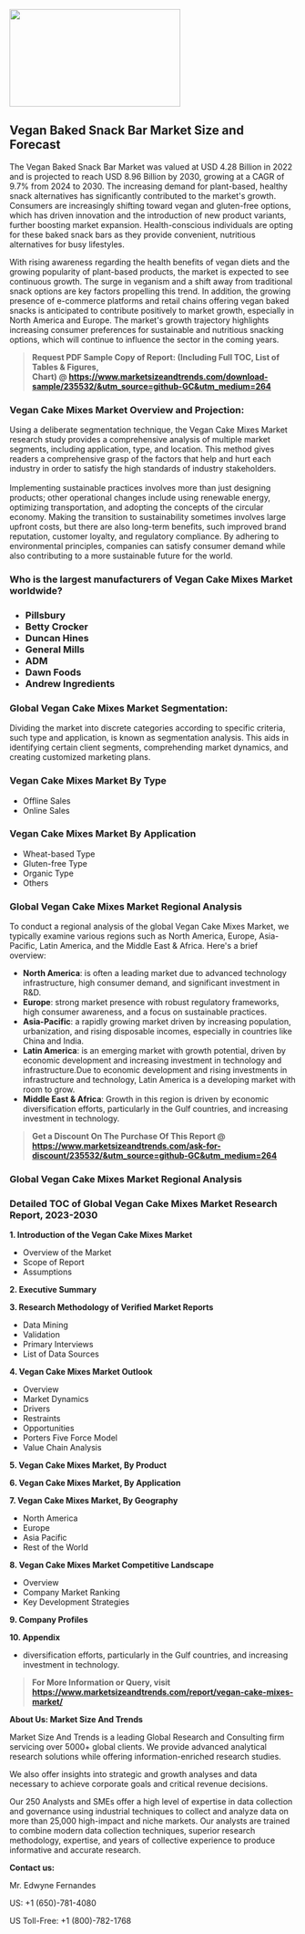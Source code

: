 <p><img class="alignnone size-medium wp-image-20088" src="https://ffe5etoiles.com/wp-content/uploads/2024/12/MST1-300x171.png" alt="" width="300" height="171" /></p><h2>Vegan Baked Snack Bar Market Size and Forecast</h2><p>The Vegan Baked Snack Bar Market was valued at USD 4.28 Billion in 2022 and is projected to reach USD 8.96 Billion by 2030, growing at a CAGR of 9.7% from 2024 to 2030. The increasing demand for plant-based, healthy snack alternatives has significantly contributed to the market's growth. Consumers are increasingly shifting toward vegan and gluten-free options, which has driven innovation and the introduction of new product variants, further boosting market expansion. Health-conscious individuals are opting for these baked snack bars as they provide convenient, nutritious alternatives for busy lifestyles.</p><p>With rising awareness regarding the health benefits of vegan diets and the growing popularity of plant-based products, the market is expected to see continuous growth. The surge in veganism and a shift away from traditional snack options are key factors propelling this trend. In addition, the growing presence of e-commerce platforms and retail chains offering vegan baked snacks is anticipated to contribute positively to market growth, especially in North America and Europe. The market's growth trajectory highlights increasing consumer preferences for sustainable and nutritious snacking options, which will continue to influence the sector in the coming years.</p></p><blockquote id="" class=""><strong>Request PDF Sample Copy of Report: (Including Full TOC, List of Tables &amp; Figures, Chart)&nbsp;@&nbsp;<strong><a href="https://www.marketsizeandtrends.com/download-sample/235532/&utm_source=github-GC&utm_medium=264" target="_blank">https://www.marketsizeandtrends.com/download-sample/235532/&utm_source=github-GC&utm_medium=264</a></strong></strong></blockquote><h3 id="" class="">Vegan Cake Mixes Market&nbsp;Overview and Projection:</h3><p id="" class="">Using a deliberate segmentation technique, the Vegan Cake Mixes Market research study provides a comprehensive analysis of multiple market segments, including application, type, and location. This method gives readers a comprehensive grasp of the factors that help and hurt each industry in order to satisfy the high standards of industry stakeholders. <br /> <br />Implementing sustainable practices involves more than just designing products; other operational changes include using renewable energy, optimizing transportation, and adopting the concepts of the circular economy. Making the transition to sustainability sometimes involves large upfront costs, but there are also long-term benefits, such improved brand reputation, customer loyalty, and regulatory compliance. By adhering to environmental principles, companies can satisfy consumer demand while also contributing to a more sustainable future for the world.</p><h3 id="" class="">Who is the largest manufacturers of&nbsp;Vegan Cake Mixes Market worldwide?</h3><h3 class=""><p><ul><li>Pillsbury </li><li> Betty Crocker </li><li> Duncan Hines </li><li> General Mills </li><li> ADM </li><li> Dawn Foods </li><li> Andrew Ingredients</li></ul></p></h3><h3 id="" class="">Global&nbsp;Vegan Cake Mixes Market Segmentation:</h3><p id="" class="">Dividing the market into discrete categories according to specific criteria, such type and application, is known as segmentation analysis. This aids in identifying certain client segments, comprehending market dynamics, and creating customized marketing plans.</p><h3 id="" class="">Vegan Cake Mixes Market&nbsp;By Type</h3><p><p><ul><li>Offline Sales</li><li> Online Sales</p></li></ul></p></p><h3 id="" class="">Vegan Cake Mixes Market&nbsp;By Application</h3><p class=""><p><ul><li>Wheat-based Type</li><li> Gluten-free Type</li><li> Organic Type</li><li> Others</li></ul></p></p><h3 id="" class="">Global Vegan Cake Mixes Market Regional Analysis</h3><p id="" class="">To conduct a regional analysis of the global Vegan Cake Mixes Market, we typically examine various regions such as North America, Europe, Asia-Pacific, Latin America, and the Middle East &amp; Africa. Here's a brief overview:</p><ul><li><strong>North America</strong>: is often a leading market due to advanced technology infrastructure, high consumer demand, and significant investment in R&amp;D.</li><li><strong>Europe</strong>: strong market presence with robust regulatory frameworks, high consumer awareness, and a focus on sustainable practices.</li><li><strong>Asia-Pacific</strong>: a rapidly growing market driven by increasing population, urbanization, and rising disposable incomes, especially in countries like China and India.</li><li><strong>Latin America</strong>: is an emerging market with growth potential, driven by economic development and increasing investment in technology and infrastructure.Due to economic development and rising investments in infrastructure and technology, Latin America is a developing market with room to grow.</li><li><strong>Middle East &amp; Africa</strong>: Growth in this region is driven by economic diversification efforts, particularly in the Gulf countries, and increasing investment in technology.</li></ul><blockquote id="" class=""><strong>Get a Discount On The Purchase Of This Report @ <strong><a href="https://www.marketsizeandtrends.com/ask-for-discount/235532/&utm_source=github-GC&utm_medium=264" target="_blank">https://www.marketsizeandtrends.com/ask-for-discount/235532/&utm_source=github-GC&utm_medium=264</a></strong></strong></blockquote><h3 id="" class="">Global Vegan Cake Mixes Market Regional Analysis</h3><h3 id="" class="">Detailed TOC of Global Vegan Cake Mixes Market Research Report, 2023-2030</h3><p id="" class=""><strong>1. Introduction of the Vegan Cake Mixes Market</strong></p><ul><li>Overview of the Market</li><li>Scope of Report</li><li>Assumptions</li></ul><p id="" class=""><strong>2. Executive Summary</strong></p><p id="" class=""><strong>3. Research Methodology of Verified Market Reports</strong></p><ul><li>Data Mining</li><li>Validation</li><li>Primary Interviews</li><li>List of Data Sources</li></ul><p id="" class=""><strong>4. Vegan Cake Mixes Market Outlook</strong></p><ul><li>Overview</li><li>Market Dynamics</li><li>Drivers</li><li>Restraints</li><li>Opportunities</li><li>Porters Five Force Model</li><li>Value Chain Analysis</li></ul><p id="" class=""><strong>5. Vegan Cake Mixes Market, By Product</strong></p><p id="" class=""><strong>6. Vegan Cake Mixes Market, By Application</strong></p><p id="" class=""><strong>7. Vegan Cake Mixes Market, By Geography</strong></p><ul><li>North America</li><li>Europe</li><li>Asia Pacific</li><li>Rest of the World</li></ul><p id="" class=""><strong>8. Vegan Cake Mixes Market Competitive Landscape</strong></p><ul><li>Overview</li><li>Company Market Ranking</li><li>Key Development Strategies</li></ul><p id="" class=""><strong>9. Company Profiles</strong></p><p id="" class=""><strong>10. Appendix</strong></p><ul><li>diversification efforts, particularly in the Gulf countries, and increasing investment in technology.</li></ul><blockquote id="" class=""><strong>For More Information or Query, visit <strong><strong><a href="https://www.marketsizeandtrends.com/report/vegan-cake-mixes-market/" target="_blank">https://www.marketsizeandtrends.com/report/vegan-cake-mixes-market/</a></strong></strong></strong></blockquote><p id="" class=""><strong>About Us: Market Size And Trends</strong></p><p id="" class="">Market Size And Trends is a leading Global Research and Consulting firm servicing over 5000+ global clients. We provide advanced analytical research solutions while offering information-enriched research studies.</p><p id="" class="">We also offer insights into strategic and growth analyses and data necessary to achieve corporate goals and critical revenue decisions.</p><p id="" class="">Our 250 Analysts and SMEs offer a high level of expertise in data collection and governance using industrial techniques to collect and analyze data on more than 25,000 high-impact and niche markets. Our analysts are trained to combine modern data collection techniques, superior research methodology, expertise, and years of collective experience to produce informative and accurate research.</p><p id="" class=""><strong>Contact us:</strong></p><p id="" class="">Mr. Edwyne Fernandes</p><p id="" class="">US: +1 (650)-781-4080</p><p id="" class="">US Toll-Free: +1 (800)-782-1768</p>
